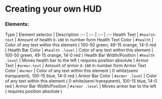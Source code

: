 # Creating your own HUD

### Elements:
Type | Element selector | Description
:-- | :-- | :-- | :--
Health Text | `#health-text` | Amount of health `0-100` in number form
Health Text Color | `#health` | Color of any text within this element ( 100-50 green, 49-15 orange, 14-0 red )
Health Bar Color | `#health .level` | Color of any text within this element ( 100-50 green, 49-15 orange, 14-0 red )
Health Bar Width/Position | `#health .level` | Moves health bar to the left ( requires position absolute )
Armor Text | `#armor-text` | Amount of armor `0-100` in number form
Armor Text Color | `#armor` | Color of any text within this element ( 0 white(semi transparent), 100-15 blue, 14-0 red )
Armor Bar Color | `#armor .level` | Color of any text within this element ( 0 white(semi transparent), 100-15 blue, 14-0 red )
Armor Bar Width/Position | `#armor .level` | Moves armor bar to the left ( requires position absolute )